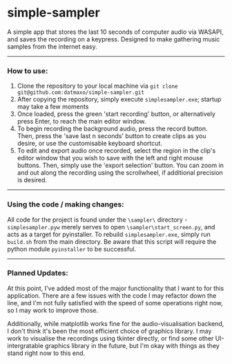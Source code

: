 # simple-sampler
A simple app that stores the last 10 seconds of computer audio via WASAPI, and saves the recording on a keypress. 
Designed to make gathering music samples from the internet easy.
 
---

### How to use:

1. Clone the repository to your local machine via `git clone git@github.com:datmaxo/simple-sampler.git`
2. After copying the repository, simply execute `simplesampler.exe`; startup may take a few moments
3. Once loaded, press the green 'start recording' button, or alternatively press Enter, to reach the main editor window.
4. To begin recording the background audio, press the record button. Then, press the 'save last n seconds' button to create clips as you desire, or use the customisable keyboard shortcut.
5. To edit and export audio once recorded, select the region in the clip's editor window that you wish to save with the left and right mouse buttons. Then, simply use the 'export selection' button.
   You can zoom in and out along the recording using the scrollwheel, if additional precision is desired.

---

### Using the code / making changes:

All code for the project is found under the `\sampler\` directory - `simplesampler.pyw` merely serves to open `\sampler\start_screen.py`, and acts as a target for pyinstaller.
To rebuild `simplesampler.exe`, simply run `build.sh` from the main directory. Be aware that this script will require the python module `pyinstaller` to be successful.

---

### Planned Updates:

At this point, I've added most of the major functionality that I want to for this application.
There are a few issues with the code I may refactor down the line, and I'm not fully satisfied with the speed of some operations right now, so I may work to improve those.

Additionally, while matplotlib works fine for the audio-visualisation backend, I don't think it's been the most efficient choice of graphics library.
I may work to visualise the recordings using tkinter directly, or find some other UI-intergratable graphics library in the future, but I'm okay with things as they stand right now to this end. 
